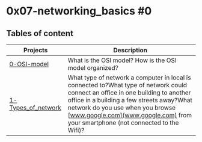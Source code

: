 # 0x07-networking_basics #0

## Tables of content

| Projects | Description |
|--------- | ----------- |
|[0-OSI-model](0-OSI_model) | What is the OSI model? How is the OSI model organized? |
|[1-Types_of_network](1-types_of_network) | What type of network a computer in local is connected to?What type of network could connect an office in one building to another office in a building a few streets away?What network do you use when you browse [www.google.com](www.google.com) from your smartphone (not connected to the Wifi)? |
